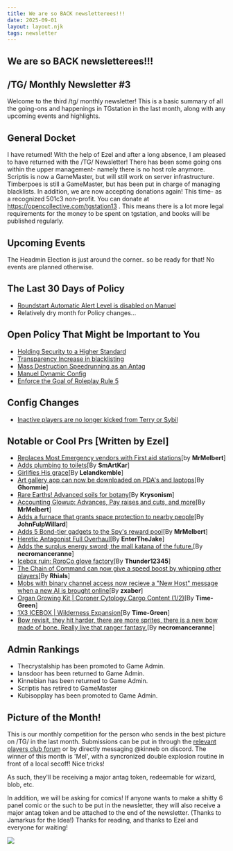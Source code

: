```yaml
---
title: We are so BACK newsletterees!!!
date: 2025-09-01
layout: layout.njk
tags: newsletter
---
```

## We are so BACK newsletterees!!!
## /TG/ Monthly Newsletter #3
Welcome to the third /tg/ monthly newsletter!
This is a basic summary of all the going-ons and happenings in TGstation in the last month, along with any upcoming events and highlights.

## General Docket
I have returned! With the help of Ezel and after a long absence, I am pleased to have returned with the /TG/ Newsletter!
There has been some going ons within the upper management- namely there is no host role anymore. Scriptis is now a GameMaster, but will still work on server infrastructure. Timberpoes is still a GameMaster, but has been put in charge of managing blacklists.
In addition, we are now accepting donations again! This time- as a recognized 501c3 non-profit. You can donate at https://opencollective.com/tgstation13 . This means there is a lot more legal requirements for the money to be spent on tgstation, and books will be published regularly.

## Upcoming Events
The Headmin Election is just around the corner.. so be ready for that! No events are planned otherwise.

## The Last 30 Days of Policy
- [Roundstart Automatic Alert Level is disabled on Manuel](https://forums.tgstation13.org/viewtopic.php?t=38876)
- Relatively dry month for Policy changes...

## Open Policy That Might be Important to You
- [Holding Security to a Higher Standard](https://forums.tgstation13.org/viewtopic.php?t=39028)
- [Transparency Increase in blacklisting](https://forums.tgstation13.org/viewtopic.php?t=38984)
- [Mass Destruction Speedrunning as an Antag](https://forums.tgstation13.org/viewtopic.php?t=38983)
- [Manuel Dynamic Config](https://forums.tgstation13.org/viewtopic.php?t=38947)
- [Enforce the Goal of Roleplay Rule 5](https://forums.tgstation13.org/viewtopic.php?t=38824)

## Config Changes
- [Inactive players are no longer kicked from Terry or Sybil](https://forums.tgstation13.org/viewtopic.php?p=783079#p783079)

## Notable or Cool Prs [Written by Ezel]
- [Replaces Most Emergency vendors with First aid stations](https://github.com/tgstation/tgstation/pull/92677)[by **MrMelbert**]
- [Adds plumbing to toilets](https://github.com/tgstation/tgstation/pull/92695)[By **SmArtKar**]
- [Girlifies His grace](https://github.com/tgstation/tgstation/pull/92658)[By **Lelandkemble**]
- [Art gallery app can now be downloaded on PDA's and laptops](https://github.com/tgstation/tgstation/pull/92615)[By **Ghommie**]
- [Rare Earths! Advanced soils for botany](https://github.com/tgstation/tgstation/pull/92513)[By **Krysonism**]
- [Accounting Glowup: Advances, Pay raises and cuts, and more](https://github.com/tgstation/tgstation/pull/92419)[By **MrMelbert**]
- [Adds a furnace that grants space protection to nearby people](https://github.com/tgstation/tgstation/pull/92342)[By **JohnFulpWillard**]
- [Adds 5 Bond-tier gadgets to the Spy's reward pool](https://github.com/tgstation/tgstation/pull/92481)[By **MrMelbert**]
- [Heretic Antagonist Full Overhaul](https://github.com/tgstation/tgstation/pull/92119)[By **EnterTheJake**]
- [Adds the surplus energy sword; the mall katana of the future.](https://github.com/tgstation/tgstation/pull/92544)[By **necromanceranne**]
- [Icebox ruin: RoroCo glove factory](https://github.com/tgstation/tgstation/pull/92473)[By **Thunder12345**]
- [The Chain of Command can now give a speed boost by whipping other players](https://github.com/tgstation/tgstation/pull/92387)[By **Rhials**]
- [Mobs with binary channel access now recieve a "New Host" message when a new AI is brought online](https://github.com/tgstation/tgstation/pull/92334)[By **zxaber**]
- [Organ Growing Kit | Coroner Cytology Cargo Content (1/2)](https://github.com/tgstation/tgstation/pull/92108)[By **Time-Green**]
- [1X3 ICEBOX | Wilderness Expansion](https://github.com/tgstation/tgstation/pull/91920)[By **Time-Green**]
- [Bow revisit, they hit harder, there are more sprites, there is a new bow made of bone. Really live that ranger fantasy.](https://github.com/tgstation/tgstation/pull/92809)[By **necromanceranne**]

## Admin Rankings
- Thecrystalship has been promoted to Game Admin.
- Iansdoor has been returned to Game Admin.
- Kinnebian has been returned to Game Admin.
- Scriptis has retired to GameMaster
- Kubisopplay has been promoted to Game Admin.

## Picture of the Month!
This is our monthly competition for the person who sends in the best picture on /TG/ in the last month. Submissions can be put in through the [relevant players club forum](https://forums.tgstation13.org/viewtopic.php?p=783637#p783637) or by directly messaging @kinneb on discord.
The winner of this month is 'Mel', with a syncronized double explosion routine in front of a local secoff! Nice tricks!

As such, they'll be receiving a major antag token, redeemable for wizard, blob, etc.

In addition, we will be asking for comics! If anyone wants to make a shitty 6 panel comic or the such to be put in the newsletter, they will also receive a major antag token and be attached to the end of the newsletter. (Thanks to Jamarkus for the Idea!)
Thanks for reading, and thanks to Ezel and everyone for waiting! 

![](/assets/img/newsletter-09-2025.png)